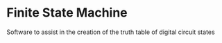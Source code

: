 # Finite State Machine

Software to assist in the creation of the truth table of digital circuit states
